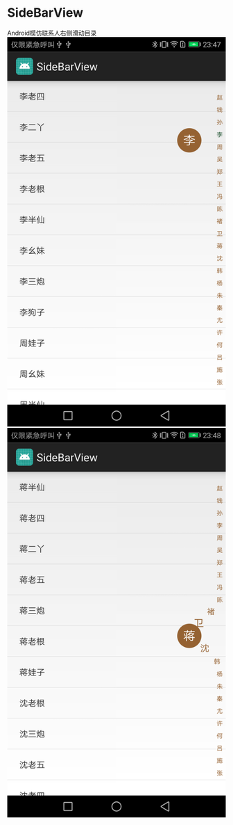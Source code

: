 # SideBarView
Android模仿联系人右侧滑动目录
![image](https://github.com/luweibin3118/SideBarView/blob/master/app/Screenshot_20171220-172046.png)
![image](https://github.com/luweibin3118/SideBarView/blob/master/app/Screenshot_20171220-172208.png)
